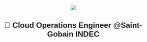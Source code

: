 <head>
  <link href="https://fonts.googleapis.com/css2?family=Poppins:wght@400;600&display=swap" rel="stylesheet">
</head>

<p align="center">
  <img src="https://capsule-render.vercel.app/api?type=waving&color=gradient&text=Hello!&height=100&section=header"/>
</p>

<h1 align="center" style="font-family: 'Poppins', sans-serif; font-size: 24px;">
  🚀 Cloud Operations Engineer @Saint-Gobain INDEC
</h1>
